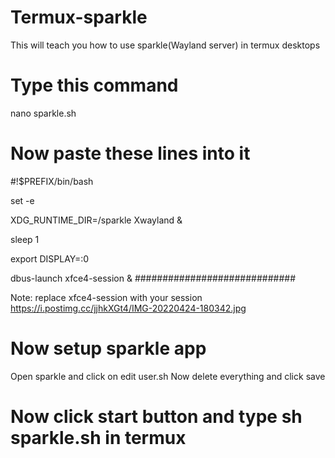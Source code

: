 # Termux-sparkle
This will teach you how to use sparkle(Wayland server) in termux desktops
# Type this command
nano sparkle.sh
# Now paste these lines into it
#!$PREFIX/bin/bash

set -e 

XDG_RUNTIME_DIR=/sparkle Xwayland &

sleep 1

export DISPLAY=:0

dbus-launch xfce4-session &
#############################

Note: replace xfce4-session with your session
https://i.postimg.cc/jjhkXGt4/IMG-20220424-180342.jpg
# Now setup sparkle app
Open sparkle and click on edit user.sh
Now delete everything and click save
# Now click start button and type sh sparkle.sh in termux
